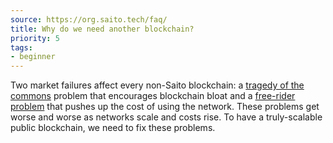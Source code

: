 ```yaml
---
source: https://org.saito.tech/faq/
title: Why do we need another blockchain?
priority: 5
tags:
- beginner
---
```


Two market failures affect every non-Saito blockchain: a [tragedy of the commons]() problem that encourages blockchain bloat and a [free-rider problem]() that pushes up the cost of using the network. These problems get worse and worse as networks scale and costs rise. To have a truly-scalable public blockchain, we need to fix these problems.
